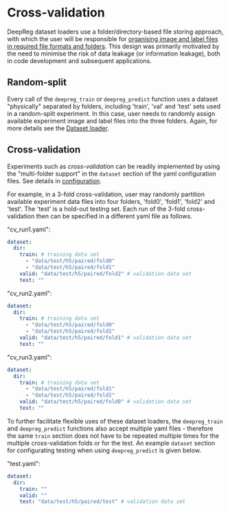 # Cross-validation

DeepReg dataset loaders use a folder/directory-based file storing approach, with which
the user will be responsible for
[organising image and label files in required file formats and folders](../docs/dataset_loader.md).
This design was primarily motivated by the need to minimise the risk of data leakage (or
information leakage), both in code development and subsequent applications.

## Random-split

Every call of the `deepreg_train` or `deepreg_predict` function uses a dataset
"physically" separated by folders, including 'train', 'val' and 'test' sets used in a
random-split experiment. In this case, user needs to randomly assign available
experiment image and label files into the three folders. Again, for more details see the
[Dataset loader](../docs/dataset_loader.md).

## Cross-validation

Experiments such as _cross-validation_ can be readily implemented by using the
"multi-folder support" in the `dataset` section of the yaml configuration files. See
details in [configuration](doc_configurtion.md).

For example, in a 3-fold cross-validation, user may randomly partition available
experiment data files into four folders, 'fold0', 'fold1', 'fold2' and 'test'. The
'test' is a hold-out testing set. Each run of the 3-fold cross-validation then can be
specified in a different yaml file as follows.

"cv_run1.yaml":

```yaml
dataset:
  dir:
    train: # training data set
      - "data/test/h5/paired/fold0"
      - "data/test/h5/paired/fold1"
    valid: "data/test/h5/paired/fold2" # validation data set
    test: ""
```

"cv_run2.yaml":

```yaml
dataset:
  dir:
    train: # training data set
      - "data/test/h5/paired/fold0"
      - "data/test/h5/paired/fold2"
    valid: "data/test/h5/paired/fold1" # validation data set
    test: ""
```

"cv_run3.yaml":

```yaml
dataset:
  dir:
    train: # training data set
      - "data/test/h5/paired/fold1"
      - "data/test/h5/paired/fold2"
    valid: "data/test/h5/paired/fold0" # validation data set
    test: ""
```

To further facilitate flexible uses of these dataset loaders, the `deepreg_train` and
`deepreg_predict` functions also accept multiple yaml files - therefore the same `train`
section does not have to be repeated multiple times for the multiple cross-validation
folds or for the test. An example `dataset` section for configurating testing when using
`deepreg_predict` is given below.

"test.yaml":

```yaml
dataset:
  dir:
    train: ""
    valid: ""
    test: "data/test/h5/paired/test" # validation data set
```
